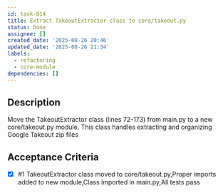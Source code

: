 ```yaml
---
id: task-014
title: Extract TakeoutExtractor class to core/takeout.py
status: Done
assignee: []
created_date: '2025-08-26 20:46'
updated_date: '2025-08-26 21:34'
labels:
  - refactoring
  - core-module
dependencies: []
---
```


## Description

Move the TakeoutExtractor class (lines 72-173) from main.py to a new core/takeout.py module. This class handles extracting and organizing Google Takeout zip files

## Acceptance Criteria
<!-- AC:BEGIN -->
- [x] #1 TakeoutExtractor class moved to core/takeout.py,Proper imports added to new module,Class imported in main.py,All tests pass
<!-- AC:END -->
